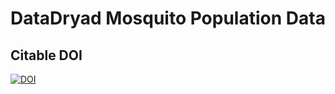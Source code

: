 DataDryad Mosquito Population Data
=

Citable DOI
-

[![DOI](https://img.shields.io/badge/DOI-10.5061%2Fdryad.47v3c-blue.svg)](http://dx.doi.org/10.5061/dryad.47v3c)
